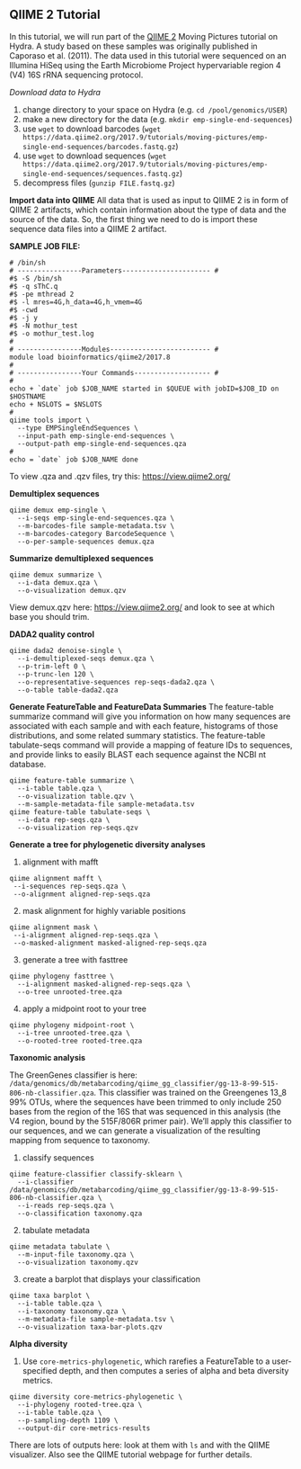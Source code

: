 
## QIIME 2 Tutorial


In this tutorial, we will run part of the [QIIME 2](https://docs.qiime2.org/2017.9/tutorials/moving-pictures/) Moving Pictures tutorial on Hydra. A study based on these samples was originally published in Caporaso et al. (2011). The data used in this tutorial were sequenced on an Illumina HiSeq using the Earth Microbiome Project hypervariable region 4 (V4) 16S rRNA sequencing protocol.


*Download data to Hydra*
1. change directory to your space on Hydra (e.g. ```cd /pool/genomics/USER```)
2. make a new directory for the data (e.g. ```mkdir emp-single-end-sequences```)
3. use ```wget``` to download barcodes (```wget https://data.qiime2.org/2017.9/tutorials/moving-pictures/emp-single-end-sequences/barcodes.fastq.gz```)
4. use ```wget``` to download sequences (```wget https://data.qiime2.org/2017.9/tutorials/moving-pictures/emp-single-end-sequences/sequences.fastq.gz```)
5. decompress files (```gunzip FILE.fastq.gz```)

**Import data into QIIME**
All data that is used as input to QIIME 2 is in form of QIIME 2 artifacts, which contain information about the type of data and the source of the data. So, the first thing we need to do is import these sequence data files into a QIIME 2 artifact.

**SAMPLE JOB FILE:**
```
# /bin/sh
# ----------------Parameters---------------------- #
#$ -S /bin/sh
#$ -q sThC.q
#$ -pe mthread 2
#$ -l mres=4G,h_data=4G,h_vmem=4G
#$ -cwd
#$ -j y
#$ -N mothur_test
#$ -o mothur_test.log
#
# ----------------Modules------------------------- #
module load bioinformatics/qiime2/2017.8
#
# ----------------Your Commands------------------- #
#
echo + `date` job $JOB_NAME started in $QUEUE with jobID=$JOB_ID on $HOSTNAME
echo + NSLOTS = $NSLOTS
#
qiime tools import \
  --type EMPSingleEndSequences \
  --input-path emp-single-end-sequences \
  --output-path emp-single-end-sequences.qza
#
echo = `date` job $JOB_NAME done
```
To view .qza and .qzv files, try this: https://view.qiime2.org/

**Demultiplex sequences**
```
qiime demux emp-single \
  --i-seqs emp-single-end-sequences.qza \
  --m-barcodes-file sample-metadata.tsv \
  --m-barcodes-category BarcodeSequence \
  --o-per-sample-sequences demux.qza
 ```

**Summarize demultiplexed sequences**
```
qiime demux summarize \
  --i-data demux.qza \
  --o-visualization demux.qzv
  ```
View demux.qzv here: https://view.qiime2.org/ and look to see at which base you should trim.

**DADA2 quality control**
```
qiime dada2 denoise-single \
  --i-demultiplexed-seqs demux.qza \
  --p-trim-left 0 \
  --p-trunc-len 120 \
  --o-representative-sequences rep-seqs-dada2.qza \
  --o-table table-dada2.qza
  ```
**Generate FeatureTable and FeatureData Summaries**
The feature-table summarize command will give you information on how many sequences are associated with each sample and with each feature, histograms of those distributions, and some related summary statistics. The feature-table tabulate-seqs command will provide a mapping of feature IDs to sequences, and provide links to easily BLAST each sequence against the NCBI nt database. 

```
qiime feature-table summarize \
  --i-table table.qza \
  --o-visualization table.qzv \
  --m-sample-metadata-file sample-metadata.tsv
qiime feature-table tabulate-seqs \
  --i-data rep-seqs.qza \
  --o-visualization rep-seqs.qzv
 ```

**Generate a tree for phylogenetic diversity analyses**
1. alignment with mafft
 ```
 qiime alignment mafft \
  --i-sequences rep-seqs.qza \
  --o-alignment aligned-rep-seqs.qza
  ```

 2. mask alignment for highly variable positions
 ```
 qiime alignment mask \
  --i-alignment aligned-rep-seqs.qza \
  --o-masked-alignment masked-aligned-rep-seqs.qza
  ```

3. generate a tree with fasttree
```
qiime phylogeny fasttree \
  --i-alignment masked-aligned-rep-seqs.qza \
  --o-tree unrooted-tree.qza
  ```

4. apply a midpoint root to your tree
```
qiime phylogeny midpoint-root \
  --i-tree unrooted-tree.qza \
  --o-rooted-tree rooted-tree.qza
  ```

**Taxonomic analysis**

The GreenGenes classifier is here: ```/data/genomics/db/metabarcoding/qiime_gg_classifier/gg-13-8-99-515-806-nb-classifier.qza```. This classifier was trained on the Greengenes 13_8 99% OTUs, where the sequences have been trimmed to only include 250 bases from the region of the 16S that was sequenced in this analysis (the V4 region, bound by the 515F/806R primer pair). We’ll apply this classifier to our sequences, and we can generate a visualization of the resulting mapping from sequence to taxonomy.

1. classify sequences
```
qiime feature-classifier classify-sklearn \
  --i-classifier /data/genomics/db/metabarcoding/qiime_gg_classifier/gg-13-8-99-515-806-nb-classifier.qza \
  --i-reads rep-seqs.qza \
  --o-classification taxonomy.qza
 ```
2. tabulate metadata
```
qiime metadata tabulate \
  --m-input-file taxonomy.qza \
  --o-visualization taxonomy.qzv
 ```
3. create a barplot that displays your classification
```
qiime taxa barplot \
  --i-table table.qza \
  --i-taxonomy taxonomy.qza \
  --m-metadata-file sample-metadata.tsv \
  --o-visualization taxa-bar-plots.qzv
 ```

**Alpha diversity**
1. Use ```core-metrics-phylogenetic```, which rarefies a FeatureTable to a user-specified depth, and then computes a series of alpha and beta diversity metrics. 
```
qiime diversity core-metrics-phylogenetic \
  --i-phylogeny rooted-tree.qza \
  --i-table table.qza \
  --p-sampling-depth 1109 \
  --output-dir core-metrics-results
 ```
 There are lots of outputs here: look at them with ```ls``` and with the QIIME visualizer. Also see the QIIME tutorial webpage for further details.

